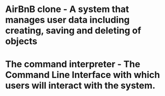 # AirBnB clone - A system that manages user data including creating, saving and deleting of objects
# The command interpreter - The Command Line Interface with which users will interact with the system.
